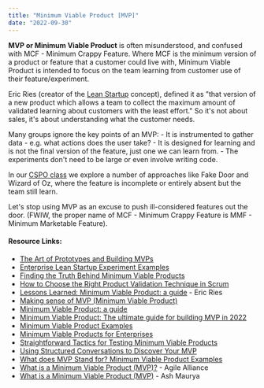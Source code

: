 ```yaml
---
title: "Minimum Viable Product [MVP]"
date: "2022-09-30"
---
```


**MVP or Minimum Viable Product** is often misunderstood, and confused with MCF - Minimum Crappy Feature. Where MCF is the minimum version of a product or feature that a customer could live with, Minimum Viable Product is intended to focus on the team learning from customer use of their feature/experiment.

Eric Ries (creator of the [Lean Startup](/glossary/lean-startup) concept), defined it as "that version of a new product which allows a team to collect the maximum amount of validated learning about customers with the least effort." So it's not about sales, it's about understanding what the customer needs.

Many groups ignore the key points of an MVP: - It is instrumented to gather data - e.g. what actions does the user take? - It is designed for learning and is not the final version of the feature, just one we can learn from. - The experiments don't need to be large or even involve writing code.

In our [CSPO class](https://agilepainrelief.com/certified-scrum-product-owner-cspo-training) we explore a number of approaches like Fake Door and Wizard of Oz, where the feature is incomplete or entirely absent but the team still learn.

Let's stop using MVP as an excuse to push ill-considered features out the door. (FWIW, the proper name of MCF - Minimum Crappy Feature is MMF - Minimum Marketable Feature).

#### Resource Links:

- [The Art of Prototypes and Building MVPs](https://www.infoq.com/presentations/building-prototypes)
- [Enterprise Lean Startup Experiment Examples](https://www.movestheneedle.com/blog/enterprise-lean-startup-experiment-examples/)
- [Finding the Truth Behind Minimum Viable Products](https://www.infoq.com/articles/truth-minimum-viable-products/)
- [How to Choose the Right Product Validation Technique in Scrum](https://www.romanpichler.com/blog/beyond-product-demo-validation-techniques-in-scrum/)
- [Lessons Learned: Minimum Viable Product: a guide](http://www.startuplessonslearned.com/2009/08/minimum-viable-product-guide.html) - Eric Ries
- [Making sense of MVP (Minimum Viable Product)](https://blog.crisp.se/2016/01/25/henrikkniberg/making-sense-of-mvp)
- [Minimum Viable Product: a guide](https://www.startuplessonslearned.com/2009/08/minimum-viable-product-guide.html)
- [Minimum Viable Product: The ultimate guide for building MVP in 2022](https://solguruz.com/blog/minimum-viable-product/)
- [Minimum Viable Product Examples](https://www.normative.com/blog/minimum-viable-product)
- [Minimum Viable Products for Enterprises](https://www.infoq.com/news/2013/01/enterprise-MVP)
- [Straightforward Tactics for Testing Minimum Viable Products](https://envato.com/blog/straightforward-tactics-testing-minimum-viable-products/)
- [Using Structured Conversations to Discover Your MVP](https://www.infoq.com/articles/structured-conversations-mvp)
- [What does MVP Stand for? Minimum Viable Product Examples](https://buildd.co/product/mvp-minimum-viable-product)
- [What is a Minimum Viable Product (MVP)?](https://www.agilealliance.org/glossary/mvp/) - Agile Alliance
- [What is a Minimum Viable Product (MVP)](https://blog.leanstack.com/minimum-viable-product-mvp/) - Ash Maurya
